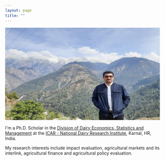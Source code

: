 ```yaml
---
layout: page
title: ""
---
```

<p align="center">
  <img width="600" height="300" src="20210313_115737.jpg">
</p>

I'm a Ph.D. Scholar in the [Division of Dairy Economics, Statistics and Management](http://ndri.res.in/divisions/dairy-economics-statistics-and-management/) at the [ICAR - National Dairy Research Institute](http://ndri.res.in/), Karnal, HR, India.  

My research interests include impact evaluation, agricultural markets and its interlink, agricultural finance and agricultural policy evaluation.
